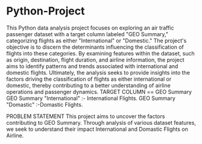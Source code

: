 # Python-Project

This Python data analysis project focuses on exploring an air traffic passenger dataset with a target column labeled "GEO Summary," categorizing flights as either "International" or "Domestic." The project's objective is to discern the determinants influencing the classification of flights into these categories. By examining features within the dataset, such as origin, destination, flight duration, and airline information, the project aims to identify patterns and trends associated with international and domestic flights. Ultimately, the analysis seeks to provide insights into the factors driving the classification of flights as either international or domestic, thereby contributing to a better understanding of airline operations and passenger dynamics.
TARGET COLUMN == GEO Summary
GEO Summary "International" :- International Flights.
GEO Summary "Domastic" :-Domastic Flights.

PROBLEM STATEMENT
This project aims to uncover the factors contributing to GEO Summary. Through analysis of various dataset features, we seek to understand their impact International and Domastic Flights on Airline.
